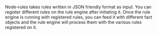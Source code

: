 Node-rules takes rules written in JSON friendly format as input. You can register different rules on the rule engine after initiating it. Once the rule engine is running with registered rules, you can feed it with different fact objects and the rule engine will process them with the various rules registered on it.

 
